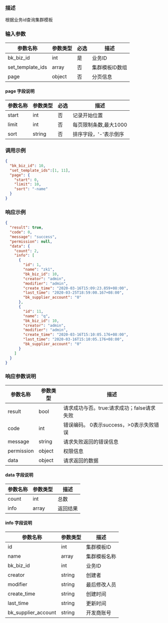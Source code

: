 ### 描述

根据业务id查询集群模板

### 输入参数

| 参数名称             | 参数类型   | 必选 | 描述       |
|------------------|--------|----|----------|
| bk_biz_id        | int    | 是  | 业务ID     |
| set_template_ids | array  | 否  | 集群模板ID数组 |
| page             | object | 否  | 分页信息     |

#### page 字段说明

| 参数名称  | 参数类型   | 必选 | 描述            |
|-------|--------|----|---------------|
| start | int    | 否  | 记录开始位置        |
| limit | int    | 否  | 每页限制条数,最大1000 |
| sort  | string | 否  | 排序字段，'-'表示倒序  |

### 调用示例

```json
{
  "bk_biz_id": 10,
  "set_template_ids":[1, 11],
  "page": {
    "start": 0,
    "limit": 10,
    "sort": "-name"
  }
}
```

### 响应示例

```json
{
  "result": true,
  "code": 0,
  "message": "success",
  "permission": null,
  "data": {
    "count": 2,
    "info": [
      {
        "id": 1,
        "name": "zk1",
        "bk_biz_id": 10,
        "creator": "admin",
        "modifier": "admin",
        "create_time": "2020-03-16T15:09:23.859+08:00",
        "last_time": "2020-03-25T18:59:00.167+08:00",
        "bk_supplier_account": "0"
      },
      {
        "id": 11,
        "name": "q",
        "bk_biz_id": 10,
        "creator": "admin",
        "modifier": "admin",
        "create_time": "2020-03-16T15:10:05.176+08:00",
        "last_time": "2020-03-16T15:10:05.176+08:00",
        "bk_supplier_account": "0"
      }
    ]
  }
}
```

### 响应参数说明

| 参数名称       | 参数类型   | 描述                         |
|------------|--------|----------------------------|
| result     | bool   | 请求成功与否。true:请求成功；false请求失败 |
| code       | int    | 错误编码。 0表示success，>0表示失败错误  |
| message    | string | 请求失败返回的错误信息                |
| permission | object | 权限信息                       |
| data       | object | 请求返回的数据                    |

#### data 字段说明

| 参数名称  | 参数类型  | 描述   |
|-------|-------|------|
| count | int   | 总数   |
| info  | array | 返回结果 |

#### info 字段说明

| 参数名称                | 参数类型   | 描述     |
|---------------------|--------|--------|
| id                  | int    | 集群模板ID |
| name                | array  | 集群模板名称 |
| bk_biz_id           | int    | 业务ID   |
| creator             | string | 创建者    |
| modifier            | string | 最后修改人员 |
| create_time         | string | 创建时间   |
| last_time           | string | 更新时间   |
| bk_supplier_account | string | 开发商账号  |
